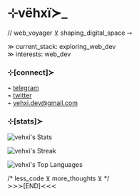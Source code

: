 # ⊹vëhxï≻_  

// web_voyager ⊻ shaping_digital_space ⊸  

≫ current_stack: exploring_web_dev  
≫ interests: web_dev

### ⊹[connect]≻  
⌁ [telegram](https://t.me/vehxi)  
⌁ [twitter](https://twitter.com/v3hx1)  
⌁ vehxi.dev@gmail.com

### ⊹[stats]≻  
![vehxi's Stats](https://github-readme-stats.vercel.app/api?username=vehxi&theme=vue-dark&show_icons=true&hide_border=true&count_private=true)

![vehxi's Streak](https://github-readme-streak-stats.herokuapp.com/?user=vehxi&theme=vue-dark&hide_border=true)

![vehxi's Top Languages](https://github-readme-stats.vercel.app/api/top-langs/?username=vehxi&theme=vue-dark&show_icons=true&hide_border=true&layout=compact)

/* less_code ⊻ more_thoughts ⊻ */  
≻≻≻[END]≺≺≺
